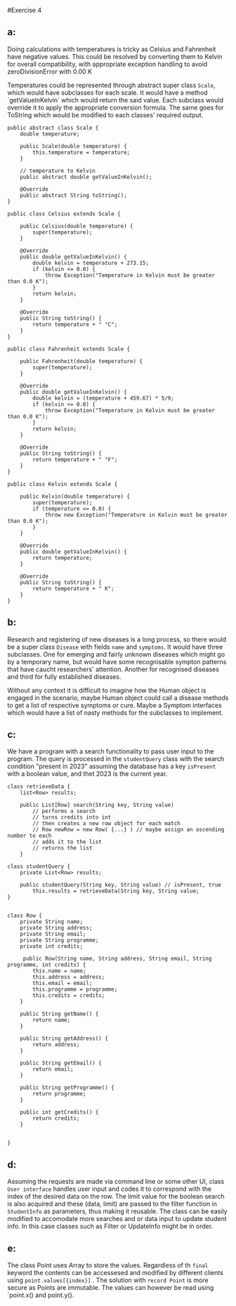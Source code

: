 #Exercise 4

## a:

Doing calculations with temperatures is tricky as Celsius and Fahrenheit have negative values. This could be resolved by converting them to Kelvin for overall compatibility, with appropriate exception handling to avoid zeroDivisionError with 0.00 K

Temperatures could be represented through abstract super class `Scale`, which would have subclasses for each scale. It would have a method ´getValueInKelvin` which would return the said value. Each subclass would override it to apply the appropriate conversion formula. The same goes for ToString which would be modified to each classes' required output.

```
public abstract class Scale {
    double temperature; 

    public Scale(double temperature) {
        this.temperature = temperature;
    }

    // temperature to Kelvin
    public abstract double getValueInKelvin();

    @Override
    public abstract String toString();
}

```
```
public class Celsius extends Scale {

    public Celsius(double temperature) {
        super(temperature);
    }

    @Override
    public double getValueInKelvin() {
        double kelvin = temperature + 273.15;
        if (kelvin <= 0.0) {
            throw Exception("Temperature in Kelvin must be greater than 0.0 K");
        }
        return kelvin;
    }

    @Override
    public String toString() {
        return temperature + " °C";
    }
}

```
```
public class Fahrenheit extends Scale {

    public Fahrenheit(double temperature) {
        super(temperature);
    }

    @Override
    public double getValueInKelvin() {
        double kelvin = (temperature + 459.67) * 5/9;
        if (kelvin <= 0.0) {
            throw Exception("Temperature in Kelvin must be greater than 0.0 K");
        }
        return kelvin;
    }

    @Override
    public String toString() {
        return temperature + " °F";
    }
}

```
```
public class Kelvin extends Scale {

    public Kelvin(double temperature) {
        super(temperature);
        if (temperature <= 0.0) {
            throw new Exception("Temperature in Kelvin must be greater than 0.0 K");
        }
    }

    @Override
    public double getValueInKelvin() {
        return temperature;
    }

    @Override
    public String toString() {
        return temperature + " K";
    }
}

```

## b:

Research and registering of new diseases is a long process, so there would be a super class `Disease` with fields `name` and `symptoms`. It would have three subclasses. One for emerging and fairly unknown diseases which might go by a temporary name, but would have some recognisable sympton patterns that have caucht researchers' attention. Another for recognised diseases and third for fully established diseases. 

Without any context it is difficult to imagine how the Human object is engaged in the scenario, maybe Human object could call a disease methods to get a list of respective symptoms or cure. Maybe a Symptom interfaces which would have a list of nasty methods for the subclasses to implement.

## c:

We have a program with a search functionality to pass user input to the program. 
The query is processed in the `studentQuery` class with the search condition 
"present in 2023" assuming the database has a key `isPresent` with a boolean value,  and thet 2023 is the current year.

```
class retrieveData {
    list<Row> results; 

    public List[Row] search(String key, String value)
        // performs a search
        // turns credits into int
        // then creates a new row object for each match 
        // Row newRow = new Row( {...} ) // maybe assign an ascending number to each
        // adds it to the list
        // returns the list
    }

```

```
class studentQuery {
    private List<Row> results;

    public studentQuery(String key, String value) // isPresent, true
        this.results = retrieveData(String key, String value;
} 


```

```
class Row {
    private String name;
    private String address;
    private String email;
    private String programme;
    private int credits;

     public Row(String name, String address, String email, String programme, int credits) {
        this.name = name;
        this.address = address;
        this.email = email;
        this.programme = programme;
        this.credits = credits;
    }

    public String getName() {
        return name;
    }

    public String getAddress() {
        return address;
    }

    public String getEmail() {
        return email;
    }

    public String getProgramme() {
        return programme;
    }

    public int getCredits() {
        return credits;
    }


}
```

 
## d:

Assuming the requests are made via command line or some other UI, class `User interface` handles user input and codes it to correspond with the index of the desired data on the row. The limit value for the boolean search is also acquired and these (data, limit) are passed to the filter function in `StudentInfo` as parameters, thus making it reusable. The class can be easily modified to accomodate more searches and or data input to update student info. In this case classes such as Filter or UpdateInfo might be in order. 

## e:

The class Point uses Array to store the values. Regardless of th `final` keyword the contents can be accessesed and modified by different clients using `point.values[{index}]` . The solution with `record Point` is more secure as Points are immutable. The values can however be read using `point.x() and point.y().
